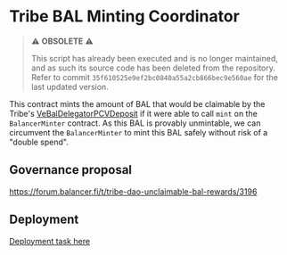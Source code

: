# Tribe BAL Minting Coordinator

> ⚠️ **OBSOLETE** ⚠️
>
> This script has already been executed and is no longer maintained, and as such its source code has been deleted from the repository.
> Refer to commit `35f610525e9ef2bc0840a55a2cb866bec9e560ae` for the last updated version.

This contract mints the amount of BAL that would be claimable by the Tribe's [VeBalDelegatorPCVDeposit](https://etherscan.io/address/0xc4EAc760C2C631eE0b064E39888b89158ff808B2#code) if it were able to call `mint` on the `BalancerMinter` contract. As this BAL is provably unmintable, we can circumvent the `BalancerMinter` to mint this BAL safely without risk of a "double spend".

## Governance proposal

<https://forum.balancer.fi/t/tribe-dao-unclaimable-bal-rewards/3196>

## Deployment

[Deployment task here](https://github.com/balancer/balancer-deployments/tree/master/v2/scripts/20220606-tribe-bal-minter-coordinator)
